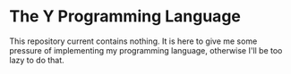 # The Y Programming Language

This repository current contains nothing. It is here to give me some pressure of implementing my programming language, otherwise I'll be too lazy to do that.

